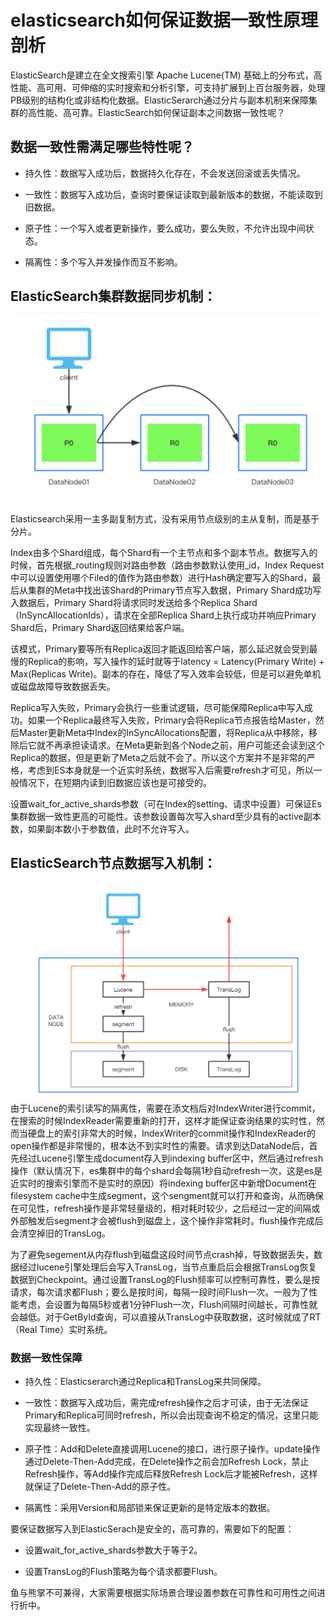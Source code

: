 # elasticsearch如何保证数据一致性原理剖析

ElasticSearch是建立在全文搜索引擎 Apache Lucene\(TM\) 基础上的分布式，高性能、高可用、可伸缩的实时搜索和分析引擎，可支持扩展到上百台服务器，处理PB级别的结构化或非结构化数据。ElasticSerarch通过分片与副本机制来保障集群的高性能、高可靠。ElasticSearch如何保证副本之间数据一致性呢？

## 数据一致性需满足哪些特性呢？

* 持久性：数据写入成功后，数据持久化存在，不会发送回滚或丢失情况。

* 一致性：数据写入成功后，查询时要保证读取到最新版本的数据，不能读取到旧数据。

* 原子性：一个写入或者更新操作，要么成功，要么失败，不允许出现中间状态。

* 隔离性：多个写入并发操作而互不影响。

## ElasticSearch集群数据同步机制：

![](/assets/es-1.png)

Elasticsearch采用一主多副复制方式，没有采用节点级别的主从复制，而是基于分片。

Index由多个Shard组成，每个Shard有一个主节点和多个副本节点。数据写入的时候，首先根据\_routing规则对路由参数（路由参数默认使用\_id，Index Request中可以设置使用哪个Filed的值作为路由参数）进行Hash确定要写入的Shard，最后从集群的Meta中找出该Shard的Primary节点写入数据，Primary Shard成功写入数据后，Primary Shard将请求同时发送给多个Replica Shard（InSyncAllocationIds），请求在全部Replica Shard上执行成功并响应Primary Shard后，Primary Shard返回结果给客户端。

该模式，Primary要等所有Replica返回才能返回给客户端，那么延迟就会受到最慢的Replica的影响，写入操作的延时就等于latency = Latency\(Primary Write\) + Max\(Replicas Write\)。副本的存在，降低了写入效率会较低，但是可以避免单机或磁盘故障导致数据丢失。

Replica写入失败，Primary会执行一些重试逻辑，尽可能保障Replica中写入成功。如果一个Replica最终写入失败，Primary会将Replica节点报告给Master，然后Master更新Meta中Index的InSyncAllocations配置，将Replica从中移除，移除后它就不再承担读请求。在Meta更新到各个Node之前，用户可能还会读到这个Replica的数据，但是更新了Meta之后就不会了。所以这个方案并不是非常的严格，考虑到ES本身就是一个近实时系统，数据写入后需要refresh才可见，所以一般情况下，在短期内读到旧数据应该也是可接受的。

设置wait\_for\_active\_shards参数（可在Index的setting、请求中设置）可保证Es集群数据一致性更高的可能性。该参数设置每次写入shard至少具有的active副本数，如果副本数小于参数值，此时不允许写入。

## ElasticSearch节点数据写入机制：

![](/assets/es-2.png)由于Lucene的索引读写的隔离性，需要在添文档后对IndexWriter进行commit，在搜索的时候IndexReader需要重新的打开，这样才能保证查询结果的实时性，然而当硬盘上的索引非常大的时候，IndexWriter的commit操作和IndexReader的open操作都是非常慢的，根本达不到实时性的需要。请求到达DataNode后，首先经过Lucene引擎生成document存入到indexing buffer区中，然后通过refresh操作（默认情况下，es集群中的每个shard会每隔1秒自动refresh一次，这是es是近实时的搜索引擎而不是实时的原因）将indexing buffer区中新增Document在filesystem cache中生成segment，这个sengment就可以打开和查询，从而确保在可见性，refresh操作是非常轻量级的，相对耗时较少，之后经过一定的间隔或外部触发后segment才会被flush到磁盘上，这个操作非常耗时。flush操作完成后会清空掉旧的TransLog。

为了避免segement从内存flush到磁盘这段时间节点crash掉，导致数据丢失，数据经过lucene引擎处理后会写入TransLog，当节点重启后会根据TransLog恢复数据到Checkpoint。通过设置TransLog的Flush频率可以控制可靠性，要么是按请求，每次请求都Flush；要么是按时间，每隔一段时间Flush一次。一般为了性能考虑，会设置为每隔5秒或者1分钟Flush一次，Flush间隔时间越长，可靠性就会越低。对于GetById查询，可以直接从TransLog中获取数据，这时候就成了RT（Real Time）实时系统。

### **数据一致性保障**

* 持久性：Elasticserarch通过Replica和TransLog来共同保障。

* 一致性：数据写入成功后，需完成refresh操作之后才可读，由于无法保证Primary和Replica可同时refresh，所以会出现查询不稳定的情况，这里只能实现最终一致性。

* 原子性：Add和Delete直接调用Lucene的接口，进行原子操作。update操作通过Delete-Then-Add完成，在Delete操作之前会加Refresh Lock，禁止Refresh操作，等Add操作完成后释放Refresh Lock后才能被Refresh，这样就保证了Delete-Then-Add的原子性。

* 隔离性：采用Version和局部锁来保证更新的是特定版本的数据。

要保证数据写入到ElasticSerach是安全的，高可靠的，需要如下的配置：

* 设置wait\_for\_active\_shards参数大于等于2。

* 设置TransLog的Flush策略为每个请求都要Flush。

鱼与熊掌不可兼得，大家需要根据实际场景合理设置参数在可靠性和可用性之间进行折中。

